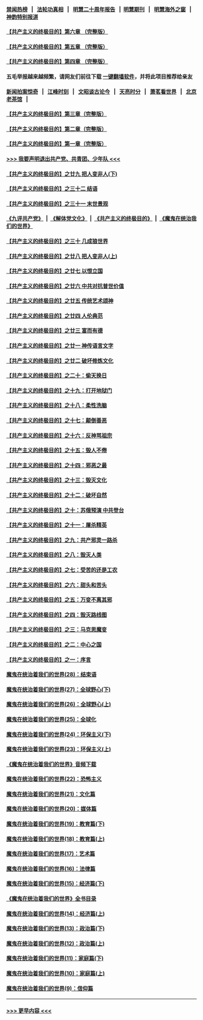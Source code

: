 #### [禁闻热榜](热点新闻.md?=0)  &nbsp;&nbsp;|&nbsp;&nbsp; [法轮功真相](https://github.com/gfw-breaker/truth/blob/master/README.md?=0) &nbsp;&nbsp;|&nbsp;&nbsp; [明慧二十周年报告](https://github.com/gfw-breaker/mh-reports/blob/master/README.md?=0) &nbsp;&nbsp;|&nbsp;&nbsp;[明慧期刊](https://github.com/gfw-breaker/mh-qikan) &nbsp;&nbsp;|&nbsp;&nbsp; [明慧海外之窗](https://github.com/gfw-breaker/mh-news/blob/master/README.md?=0) &nbsp;&nbsp;|&nbsp;&nbsp; [神韵特别报道](https://github.com/gfw-breaker/mh-news/blob/master/shenyun.md?=0)
#### [【共产主义的终极目的】第六章 （完整版）](../pages/nsc422/n11428913.md?t=03100932) 
#### [【共产主义的终极目的】第五章 （完整版）](../pages/nsc422/n11428912.md?t=03100932) 
#### [【共产主义的终极目的】第四章 （完整版）](../pages/nsc422/n11428907.md?t=03100932) 
#### 五毛举报越来越频繁，请网友们前往下载 [一键翻墙软件](https://github.com/gfw-breaker/ssr-accounts)，并将此项目推荐给亲友
#### [新闻拍案惊奇](https://github.com/gfw-breaker/banned-news/blob/master/pages/link4.md) &nbsp;&nbsp;|&nbsp;&nbsp; [江峰时刻](https://github.com/gfw-breaker/banned-news/blob/master/pages/link4.md) &nbsp;&nbsp;|&nbsp;&nbsp; [文昭谈古论今](https://github.com/gfw-breaker/banned-news/blob/master/pages/link4.md) &nbsp;&nbsp;|&nbsp;&nbsp; [天亮时分](https://github.com/gfw-breaker/banned-news/blob/master/pages/link4.md) &nbsp;&nbsp;|&nbsp;&nbsp; [萧茗看世界](https://github.com/gfw-breaker/banned-news/blob/master/pages/link4.md) &nbsp;&nbsp;|&nbsp;&nbsp; [北京老茶馆](https://github.com/gfw-breaker/banned-news/blob/master/pages/link4.md) &nbsp;&nbsp;|&nbsp;&nbsp; 
#### [【共产主义的终极目的】第三章（完整版）](../pages/nsc422/n11428848.md?t=03100932) 
#### [【共产主义的终极目的】第二章（完整版）](../pages/nsc422/n11428831.md?t=03100932) 
#### [【共产主义的终极目的】第一章（完整版）](../pages/nsc422/n11417651.md?t=03100932) 
#### [>>> 我要声明退出共产党、共青团、少年队 <<<](https://github.com/begood0513/goodnews/blob/master/quit/letter.md) 
#### [【共产主义的终极目的】之廿九 把人变非人(下)](../pages/nsc422/n11344140.md?t=03100932) 
#### [【共产主义的终极目的】之三十二 结语](../pages/nsc422/n11360535.md?t=03100932) 
#### [【共产主义的终极目的】之三十一 末世景观](../pages/nsc422/n11351129.md?t=03100932) 
#### [《九评共产党》](https://github.com/begood0513/9ping.md/blob/master/README.md) &nbsp;|&nbsp; [《解体党文化》](../../../../jtdwh.md/blob/master/README.md)  &nbsp;|&nbsp; [《共产主义的终极目的》](../../../../gczydzjmd.md/blob/master/README.md) &nbsp;|&nbsp; [《魔鬼在统治我们的世界》](../../../../mgztzwmdsj.md/blob/master/README.md) 
#### [【共产主义的终极目的】之三十 几成狼世界](../pages/nsc422/n11348280.md?t=03100932) 
#### [【共产主义的终极目的】之廿八 把人变非人(上)](../pages/nsc422/n11340492.md?t=03100932) 
#### [【共产主义的终极目的】之廿七 以恨立国](../pages/nsc422/n11336944.md?t=03100932) 
#### [【共产主义的终极目的】之廿六 中共对抗普世价值](../pages/nsc422/n11324785.md?t=03100932) 
#### [【共产主义的终极目的】之廿五 传统艺术颂神](../pages/nsc422/n11296396.md?t=03100932) 
#### [【共产主义的终极目的】之廿四 人伦典范](../pages/nsc422/n11296397.md?t=03100932) 
#### [【共产主义的终极目的】之廿三 富而有德](../pages/nsc422/n11283598.md?t=03100932) 
#### [【共产主义的终极目的】之廿一 神传语言文字](../pages/nsc422/n11263265.md?t=03100932) 
#### [【共产主义的终极目的】之廿二 破坏修炼文化](../pages/nsc422/n11245728.md?t=03100932) 
#### [【共产主义的终极目的】之二十：偷天换日](../pages/nsc422/n11238846.md?t=03100932) 
#### [【共产主义的终极目的】之十九：打开地狱门](../pages/nsc422/n11206376.md?t=03100932) 
#### [【共产主义的终极目的】之十八：柔性洗脑](../pages/nsc422/n11199994.md?t=03100932) 
#### [【共产主义的终极目的】之十七：颠倒善恶](../pages/nsc422/n11179782.md?t=03100932) 
#### [【共产主义的终极目的】之十六：反神骂祖宗](../pages/nsc422/n11166798.md?t=03100932) 
#### [【共产主义的终极目的】之十五：毁人不倦](../pages/nsc422/n11166792.md?t=03100932) 
#### [【共产主义的终极目的】之十四：邪恶之最](../pages/nsc422/n11150249.md?t=03100932) 
#### [【共产主义的终极目的】之十三：毁灭文化](../pages/nsc422/n11135227.md?t=03100932) 
#### [【共产主义的终极目的】之十二：破坏自然](../pages/nsc422/n11135214.md?t=03100932) 
#### [【共产主义的终极目的】之十：苏俄预演 中共登台](../pages/nsc422/n11118424.md?t=03100932) 
#### [【共产主义的终极目的】之十一：屠杀精英](../pages/nsc422/n11118442.md?t=03100932) 
#### [【共产主义的终极目的】之九：共产邪灵一路杀](../pages/nsc422/n11114139.md?t=03100932) 
#### [【共产主义的终极目的】之八：毁灭人类](../pages/nsc422/n11108503.md?t=03100932) 
#### [【共产主义的终极目的】之七：受苦的还是工农](../pages/nsc422/n11101809.md?t=03100932) 
#### [【共产主义的终极目的】之六：甜头和苦头](../pages/nsc422/n11096971.md?t=03100932) 
#### [【共产主义的终极目的】之五：万变不离其邪](../pages/nsc422/n11091285.md?t=03100932) 
#### [【共产主义的终极目的】之四：毁灭路线图](../pages/nsc422/n11086284.md?t=03100932) 
#### [【共产主义的终极目的】之三：马克思魔变](../pages/nsc422/n11061941.md?t=03100932) 
#### [【共产主义的终极目的】之二：中心之国](../pages/nsc422/n11047728.md?t=03100932) 
#### [【共产主义的终极目的】之一：序言](../pages/nsc422/n11086077.md?t=03100932) 
#### [魔鬼在统治着我们的世界(28)：结束语](../pages/nsc422/n10936246.md?t=03100932) 
#### [魔鬼在统治着我们的世界(27)：全球野心(下)](../pages/nsc422/n10928319.md?t=03100932) 
#### [魔鬼在统治着我们的世界(26)：全球野心(上)](../pages/nsc422/n10900318.md?t=03100932) 
#### [魔鬼在统治着我们的世界(25)：全球化](../pages/nsc422/n10788205.md?t=03100932) 
#### [魔鬼在统治着我们的世界(24)：环保主义(下)](../pages/nsc422/n10695307.md?t=03100932) 
#### [魔鬼在统治着我们的世界(23)：环保主义(上)](../pages/nsc422/n10688613.md?t=03100932) 
#### [《魔鬼在统治着我们的世界》音频下载](../pages/nsc422/n10635553.md?t=03100932) 
#### [魔鬼在统治着我们的世界(22)：恐怖主义](../pages/nsc422/n10614727.md?t=03100932) 
#### [魔鬼在统治着我们的世界(21)：文化篇](../pages/nsc422/n10597706.md?t=03100932) 
#### [魔鬼在统治着我们的世界(20)：媒体篇](../pages/nsc422/n10586579.md?t=03100932) 
#### [魔鬼在统治着我们的世界(19)：教育篇(下)](../pages/nsc422/n10564808.md?t=03100932) 
#### [魔鬼在统治着我们的世界(18)：教育篇(上)](../pages/nsc422/n10526970.md?t=03100932) 
#### [魔鬼在统治着我们的世界(17)：艺术篇](../pages/nsc422/n10499093.md?t=03100932) 
#### [魔鬼在统治着我们的世界(16)：法律篇](../pages/nsc422/n10485969.md?t=03100932) 
#### [魔鬼在统治着我们的世界(15)：经济篇(下)](../pages/nsc422/n10469975.md?t=03100932) 
#### [《魔鬼在统治着我们的世界》全书目录](../pages/nsc422/n10464261.md?t=03100932) 
#### [魔鬼在统治着我们的世界(14)：经济篇(上)](../pages/nsc422/n10457370.md?t=03100932) 
#### [魔鬼在统治着我们的世界(13)：政治篇(下)](../pages/nsc422/n10448270.md?t=03100932) 
#### [魔鬼在统治着我们的世界(12)：政治篇(上)](../pages/nsc422/n10444576.md?t=03100932) 
#### [魔鬼在统治着我们的世界(11)：家庭篇(下)](../pages/nsc422/n10440961.md?t=03100932) 
#### [魔鬼在统治着我们的世界(10)：家庭篇(上)](../pages/nsc422/n10435448.md?t=03100932) 
#### [魔鬼在统治着我们的世界(9)：信仰篇](../pages/nsc422/n10432159.md?t=03100932) 

----
#### [ >>> 更早内容 <<< ](../indexes/nsc422-earlier.md)
